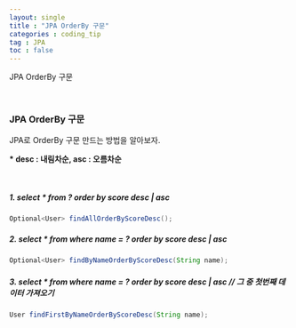 ```yaml
---
layout: single
title : "JPA OrderBy 구문"
categories : coding_tip
tag : JPA
toc : false
---
```


JPA OrderBy 구문

<br>

### JPA OrderBy 구문

JPA로 OrderBy 구문 만드는 방법을 알아보자.

**\* desc : 내림차순, asc : 오름차순**

<br>

##### 1. select * from ? order by score desc | asc

```java
Optional<User> findAllOrderByScoreDesc();
```



##### 2. select * from where name = ? order by score desc | asc

```java
Optional<User> findByNameOrderByScoreDesc(String name);
```



##### 3. select * from where name = ? order by score desc | asc 		//  그 중 첫번째 데이터 가져오기

```java
User findFirstByNameOrderByScoreDesc(String name);
```

